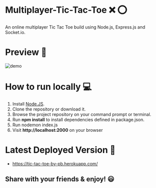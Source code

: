 # Multiplayer-Tic-Tac-Toe ❌ ⭕

An online multiplayer Tic Tac Toe build using Node.js, Express.js and Socket.io.


# Preview :rocket:

![demo](https://github.com/pranjalibajpai/Multiplayer-Tic-Tac-Toe/blob/master/demo-game.gif)
  
  
# How to run locally :computer:

1. Install [Node.JS](http://nodejs.org/).  
2. Clone the repository or download it.
3. Browse the project repository on your command prompt or terminal.
4. Run **npm install** to install dependencies defined in package.json.
5. Run nodemon index.js
6. Visit **http://localhost:2000** on your browser

  
# Latest Deployed Version :triangular_flag_on_post:
* https://tic-tac-toe-by-pb.herokuapp.com/


## Share with your friends & enjoy! 😃
